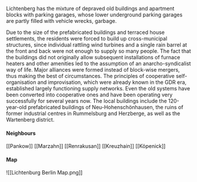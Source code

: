 Lichtenberg has the mixture of depraved old buildings and apartment blocks with parking garages, whose lower underground parking garages are partly filled with vehicle wrecks, garbage.

Due to the size of the prefabricated buildings and terraced house settlements, the residents were forced to build up cross-municipal structures, since individual rattling wind turbines and a single rain barrel at the front and back were not enough to supply so many people. The fact that the buildings did not originally allow subsequent installations of furnace heaters and other amenities led to the assumption of an anarcho-syndicalist way of life. Major alliances were formed instead of block-wise mergers, thus making the best of circumstances. The principles of cooperative self-organisation and improvisation, which were already known in the GDR era, established largely functioning supply networks. Even the old systems have been converted into cooperative ones and have been operating very successfully for several years now. The local buildings include the 120-year-old prefabricated buildings of Neu-Hohenschönhausen, the ruins of former industrial centres in Rummelsburg and Herzberge, as well as the Wartenberg district.
#### Neighbours
[[Pankow]]
[[Marzahn]]
[[Renrakusan]]
[[Kreuzhain]]
[[Köpenick]]
#### Map
![[Lichtenburg Berlin Map.png]]